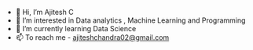 - 👋 Hi, I’m  Ajitesh C
- 👀 I’m interested in Data analytics , Machine Learning and Programming
- 🌱 I’m currently learning Data Science 
- 📫 To reach me - ajiteshchandra02@gmail.com

<!---
AjiteshChandra/AjiteshChandra is a ✨ special ✨ repository because its `README.md` (this file) appears on your GitHub profile.
You can click the Preview link to take a look at your changes.
--->

